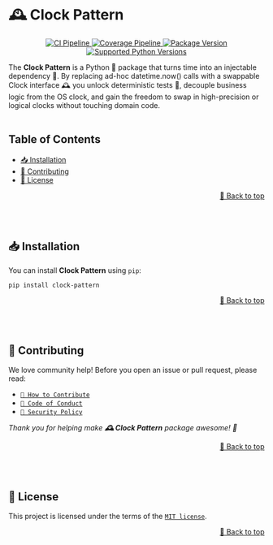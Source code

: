 <a name="readme-top"></a>

# 🕰️ Clock Pattern

<p align="center">
    <a href="https://github.com/adriamontoto/clock-pattern/actions/workflows/ci.yaml?event=push&branch=master" target="_blank">
        <img src="https://github.com/adriamontoto/clock-pattern/actions/workflows/ci.yaml/badge.svg?event=push&branch=master" alt="CI Pipeline">
    </a>
        <a href="https://coverage-badge.samuelcolvin.workers.dev/redirect/adriamontoto/clock-pattern" target="_blank">
        <img src="https://coverage-badge.samuelcolvin.workers.dev/adriamontoto/clock-pattern.svg" alt="Coverage Pipeline">
    </a>
    <a href="https://pypi.org/project/clock-pattern" target="_blank">
        <img src="https://img.shields.io/pypi/v/clock-pattern?color=%2334D058&label=pypi%20package" alt="Package Version">
    </a>
    <a href="https://pypi.org/project/clock-pattern/" target="_blank">
        <img src="https://img.shields.io/pypi/pyversions/clock-pattern.svg?color=%2334D058" alt="Supported Python Versions">
    </a>
</p>

The **Clock Pattern** is a Python 🐍 package that turns time into an injectable dependency 🧩. By replacing ad-hoc datetime.now() calls with a swappable Clock interface 🕰️ you unlock deterministic tests 🧪, decouple business logic from the OS clock, and gain the freedom to swap in high-precision or logical clocks without touching domain code.
<br><br>

## Table of Contents

- [📥 Installation](#installation)
- [🤝 Contributing](#contributing)
- [🔑 License](#license)

<p align="right">
    <a href="#readme-top">🔼 Back to top</a>
</p><br><br>

<a name="installation"></a>

## 📥 Installation

You can install **Clock Pattern** using `pip`:

```bash
pip install clock-pattern
```

<p align="right">
    <a href="#readme-top">🔼 Back to top</a>
</p><br><br>

<a name="contributing"></a>

## 🤝 Contributing

We love community help! Before you open an issue or pull request, please read:

- [`🤝 How to Contribute`](https://github.com/adriamontoto/clock-pattern/blob/master/.github/CONTRIBUTING.md)
- [`🧭 Code of Conduct`](https://github.com/adriamontoto/clock-pattern/blob/master/.github/CODE_OF_CONDUCT.md)
- [`🔐 Security Policy`](https://github.com/adriamontoto/clock-pattern/blob/master/.github/SECURITY.md)

_Thank you for helping make **🕰️ Clock Pattern** package awesome! 🌟_

<p align="right">
    <a href="#readme-top">🔼 Back to top</a>
</p><br><br>

<a name="license"></a>

## 🔑 License

This project is licensed under the terms of the [`MIT license`](https://github.com/adriamontoto/clock-pattern/blob/master/LICENSE.md).

<p align="right">
    <a href="#readme-top">🔼 Back to top</a>
</p>
